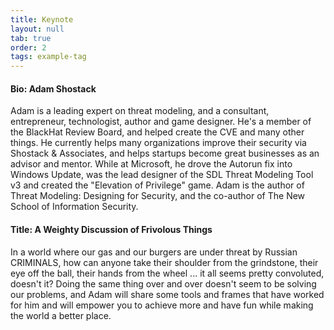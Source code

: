 ```yaml
---
title: Keynote
layout: null
tab: true
order: 2
tags: example-tag
---
```


#### Bio: Adam Shostack
Adam is a leading expert on threat modeling, and a consultant, entrepreneur, technologist, author and game designer. He's a member of the BlackHat Review Board, and helped create the CVE and many other things. He currently helps many organizations improve their security via Shostack & Associates, and helps startups become great businesses as an advisor and mentor. While at Microsoft, he drove the Autorun fix into Windows Update, was the lead designer of the SDL Threat Modeling Tool v3 and created the "Elevation of Privilege" game. Adam is the author of Threat Modeling: Designing for Security, and the co-author of The New School of Information Security.

#### Title: A Weighty Discussion of Frivolous Things
In a world where our gas and our burgers are under threat by Russian CRIMINALS, how can anyone take their shoulder from the grindstone, their eye off the ball, their hands from the wheel ... it all seems pretty convoluted, doesn't it? Doing the same thing over and over doesn't seem to be solving our problems, and Adam will share some tools and frames that have worked for him and will empower you to achieve more and have fun while making the world a better place.